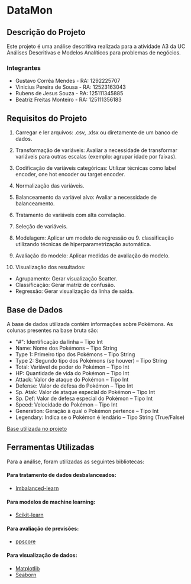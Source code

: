 
# DataMon

## Descrição do Projeto
Este projeto é uma análise descritiva realizada para a atividade A3 da UC Análises Descritivas e Modelos Analíticos para problemas de negócios.

### Integrantes
- Gustavo Corrêa Mendes - RA: 1292225707
- Vinicius Pereira de Sousa - RA: 12523163043
- Rubens de Jesus Souza - RA: 125111345885
- Beatriz Freitas Monteiro - RA: 125111356183


## Requisitos do Projeto

1. Carregar e ler arquivos: .csv, .xlsx ou diretamente de um banco de dados.

2. Transformação de variáveis: Avaliar a necessidade de transformar variáveis para outras escalas (exemplo: agrupar idade por faixas).

3. Codificação de variáveis categóricas: Utilizar técnicas como label encoder, one hot encoder ou target encoder.

4. Normalização das variáveis.

5. Balanceamento da variável alvo: Avaliar a necessidade de balanceamento.

6. Tratamento de variáveis com alta correlação.

7. Seleção de variáveis.

8. Modelagem: Aplicar um modelo de regressão ou 9. classificação utilizando técnicas de hiperparametrização automática.

9. Avaliação do modelo: Aplicar medidas de avaliação do modelo.

10. Visualização dos resultados:
- Agrupamento: Gerar visualização Scatter.
- Classificação: Gerar matriz de confusão.
- Regressão: Gerar visualização da linha de saída.

## Base de Dados

A base de dados utilizada contém informações sobre Pokémons. As colunas presentes na base bruta são:

- "#": Identificação da linha – Tipo Int
- Name: Nome dos Pokémons – Tipo String
- Type 1: Primeiro tipo dos Pokémons – Tipo String
- Type 2: Segundo tipo dos Pokémons (se houver) – Tipo String
- Total: Variável de poder do Pokémon – Tipo Int
- HP: Quantidade de vida do Pokémon – Tipo Int
- Attack: Valor de ataque do Pokémon – Tipo Int
- Defense: Valor de defesa do Pokémon – Tipo Int
- Sp. Atak: Valor de ataque especial do Pokémon – Tipo Int
- Sp. Def: Valor de defesa especial do Pokémon – Tipo Int
- Speed: Velocidade do Pokémon – Tipo Int
- Generation: Geração à qual o Pokémon pertence – Tipo Int
- Legendary: Indica se o Pokémon é lendário – Tipo String (True/False)

[Base utilizada no projeto](https://raw.githubusercontent.com/Projecs-UAM/DataMon/main/Pokemon.csv)

## Ferramentas Utilizadas

Para a análise, foram utilizadas as seguintes bibliotecas:

#### Para tratamento de dados desbalanceados:
- [Imbalanced-learn](https://imbalanced-learn.org/stable/)

#### Para modelos de machine learning:
- [Scikit-learn](https://scikit-learn.org/stable/index.html)

#### Para avaliação de previsões:
- [ppscore](https://pypi.org/project/ppscore/)

#### Para visualização de dados:
- [Matplotlib](https://matplotlib.org/)
- [Seaborn](https://seaborn.pydata.org/)




